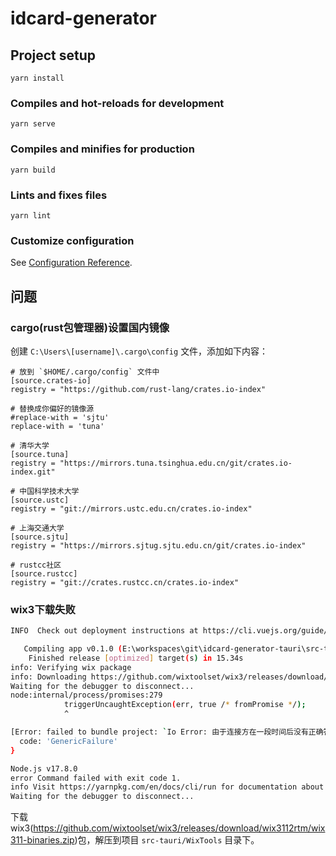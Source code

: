 # idcard-generator

## Project setup
```
yarn install
```

### Compiles and hot-reloads for development
```
yarn serve
```

### Compiles and minifies for production
```
yarn build
```

### Lints and fixes files
```
yarn lint
```

### Customize configuration
See [Configuration Reference](https://cli.vuejs.org/config/).

## 问题

### cargo(rust包管理器)设置国内镜像
创建 ``C:\Users\[username]\.cargo\config`` 文件，添加如下内容：
```
# 放到 `$HOME/.cargo/config` 文件中
[source.crates-io]
registry = "https://github.com/rust-lang/crates.io-index"

# 替换成你偏好的镜像源
#replace-with = 'sjtu'
replace-with = 'tuna'

# 清华大学
[source.tuna]
registry = "https://mirrors.tuna.tsinghua.edu.cn/git/crates.io-index.git"

# 中国科学技术大学
[source.ustc]
registry = "git://mirrors.ustc.edu.cn/crates.io-index"

# 上海交通大学
[source.sjtu]
registry = "https://mirrors.sjtug.sjtu.edu.cn/git/crates.io-index"

# rustcc社区
[source.rustcc]
registry = "git://crates.rustcc.cn/crates.io-index"
```

### wix3下载失败

```bash
INFO  Check out deployment instructions at https://cli.vuejs.org/guide/deployment.html

   Compiling app v0.1.0 (E:\workspaces\git\idcard-generator-tauri\src-tauri)
    Finished release [optimized] target(s) in 15.34s
info: Verifying wix package
info: Downloading https://github.com/wixtoolset/wix3/releases/download/wix3112rtm/wix311-binaries.zip
Waiting for the debugger to disconnect...
node:internal/process/promises:279
            triggerUncaughtException(err, true /* fromPromise */);
            ^

[Error: failed to bundle project: `Io Error: 由于连接方在一段时间后没有正确答复或连接的主机没有反应，连接尝试失败。 (os error 10060)`: Io Error: 由于连接方在一段时间后没有正确答复或连接的主机没有反应，连接尝试失败。 (os error 10060)] {
  code: 'GenericFailure'
}

Node.js v17.8.0
error Command failed with exit code 1.
info Visit https://yarnpkg.com/en/docs/cli/run for documentation about this command.
Waiting for the debugger to disconnect...
```

下载wix3(https://github.com/wixtoolset/wix3/releases/download/wix3112rtm/wix311-binaries.zip)包，解压到项目 ``src-tauri/WixTools`` 目录下。

